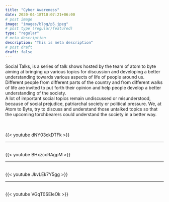 ```yaml
---
title: "Cyber Awareness"
date: 2020-04-18T10:07:21+06:00
# post image
image: "images/blog/p5.jpeg"
# post type (regular/featured)
type: "regular"
# meta description
description: "This is meta description"
# post draft
draft: false
---
```



Social Talks, is a series of talk shows hosted by the team of atom to byte aiming at bringing up various topics for discussion and developing a better understanding towards various aspects of life of people around us.<br> 
Different people from different parts of the country and from different walks of life are invited to put forth their opinion and help people develop a better understanding of the society.<br> 
A lot of important social topics remain undiscussed or misunderstood, because of social prejudice, patriarchal society or political pressure. We, at Atom to Byte, try to discuss and understand those untalked topics so that the upcoming torchbearers could understand the society in a better way.





<br>
<br>
{{< youtube dNY03ckDTFk >}}
<br>
<hr>
<br>
{{< youtube BHxzccRAgpM >}}
<br>
<hr>
<br>
{{< youtube JkvLEk7Y5gg >}}
<br>
<hr>
<br>
{{< youtube VGqT0SEIeOk >}}
<br>
<br>